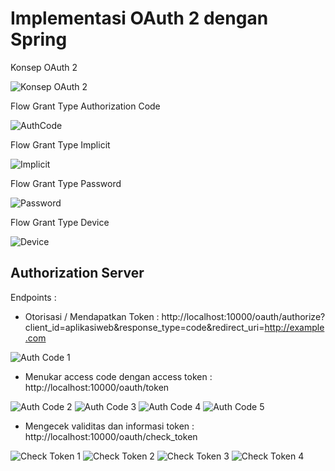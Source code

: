 # Implementasi OAuth 2 dengan Spring #

Konsep OAuth 2

![Konsep OAuth 2](img/konsep-oauth.jpg)

Flow Grant Type Authorization Code

![AuthCode](img/oauth-authcode.jpg)

Flow Grant Type Implicit

![Implicit](img/oauth-implicit.jpg)

Flow Grant Type Password

![Password](img/oauth-password.jpg)

Flow Grant Type Device

![Device](img/oauth-device.jpg)


## Authorization Server ##

Endpoints :

* Otorisasi / Mendapatkan Token : http://localhost:10000/oauth/authorize?client_id=aplikasiweb&response_type=code&redirect_uri=http://example.com

![Auth Code 1](img/authcode-1.png)

* Menukar access code dengan access token : http://localhost:10000/oauth/token

![Auth Code 2](img/authcode-2.png)
![Auth Code 3](img/authcode-3.png)
![Auth Code 4](img/authcode-4.png)
![Auth Code 5](img/authcode-5.png)

* Mengecek validitas dan informasi token : http://localhost:10000/oauth/check_token

![Check Token 1](img/check-token-1.png)
![Check Token 2](img/check-token-2.png)
![Check Token 3](img/check-token-3.png)
![Check Token 4](img/check-token-4.png)
